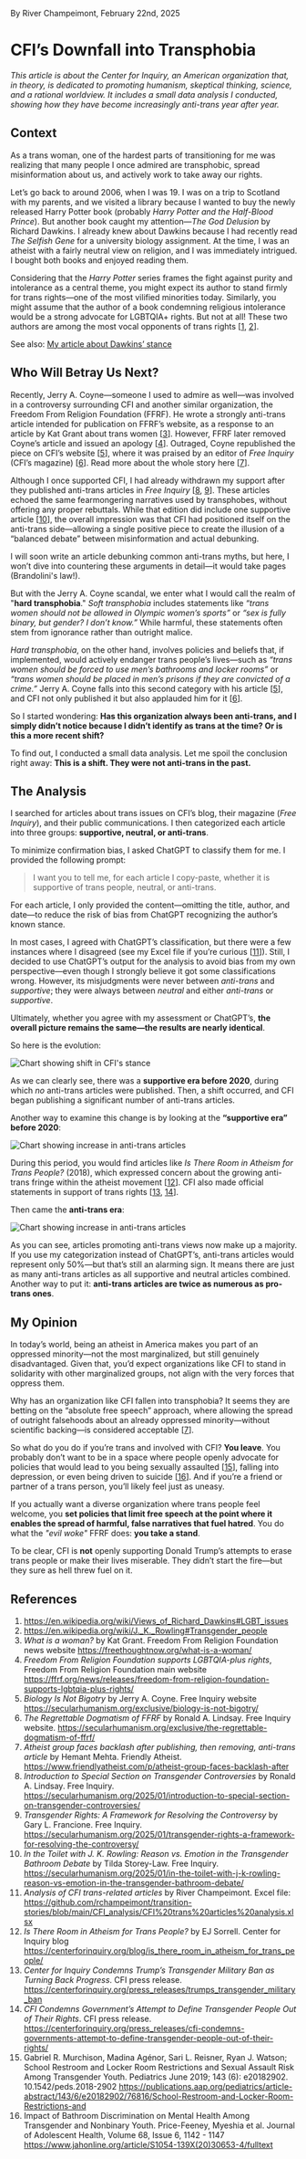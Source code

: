 By River Champeimont, February 22nd, 2025

# CFI’s Downfall into Transphobia

_This article is about the Center for Inquiry, an American organization that, in theory, is dedicated to promoting humanism, skeptical thinking, science, and a rational worldview. It includes a small data analysis I conducted, showing how they have become increasingly anti-trans year after year._

## Context

As a trans woman, one of the hardest parts of transitioning for me was realizing that many people I once admired are transphobic, spread misinformation about us, and actively work to take away our rights.

Let’s go back to around 2006, when I was 19. I was on a trip to Scotland with my parents, and we visited a library because I wanted to buy the newly released Harry Potter book (probably *Harry Potter and the Half-Blood Prince*). But another book caught my attention—*The God Delusion* by Richard Dawkins. I already knew about Dawkins because I had recently read *The Selfish Gene* for a university biology assignment. At the time, I was an atheist with a fairly neutral view on religion, and I was immediately intrigued. I bought both books and enjoyed reading them.

Considering that the *Harry Potter* series frames the fight against purity and intolerance as a central theme, you might expect its author to stand firmly for trans rights—one of the most vilified minorities today. Similarly, you might assume that the author of a book condemning religious intolerance would be a strong advocate for LGBTQIA+ rights. But not at all! These two authors are among the most vocal opponents of trans rights [[1](https://en.wikipedia.org/wiki/Views_of_Richard_Dawkins#LGBT_issues), [2](https://en.wikipedia.org/wiki/J._K._Rowling#Transgender_people)].

See also: [My article about Dawkins’ stance](We%20are%20more%20than%20atheism.md)

## Who Will Betray Us Next?

Recently, Jerry A. Coyne—someone I used to admire as well—was involved in a controversy surrounding CFI and another similar organization, the Freedom From Religion Foundation (FFRF). He wrote a strongly anti-trans article intended for publication on FFRF’s website, as a response to an article by Kat Grant about trans women [[3](https://freethoughtnow.org/what-is-a-woman/)]. However, FFRF later removed Coyne’s article and issued an apology [[4](https://ffrf.org/news/releases/freedom-from-religion-foundation-supports-lgbtqia-plus-rights/)]. Outraged, Coyne republished the piece on CFI’s website [[5](https://secularhumanism.org/exclusive/biology-is-not-bigotry/)], where it was praised by an editor of *Free Inquiry* (CFI’s magazine) [[6](https://secularhumanism.org/exclusive/the-regrettable-dogmatism-of-ffrf/)]. Read more about the whole story here [[7](https://www.friendlyatheist.com/p/atheist-group-faces-backlash-after)].

Although I once supported CFI, I had already withdrawn my support after they published anti-trans articles in *Free Inquiry* [[8](https://secularhumanism.org/2025/01/introduction-to-special-section-on-transgender-controversies/), [9](https://secularhumanism.org/2025/01/transgender-rights-a-framework-for-resolving-the-controversy/)]. These articles echoed the same fearmongering narratives used by transphobes, without offering any proper rebuttals. While that edition did include one supportive article [[10](https://secularhumanism.org/2025/01/in-the-toilet-with-j-k-rowling-reason-vs-emotion-in-the-transgender-bathroom-debate/)], the overall impression was that CFI had positioned itself on the anti-trans side—allowing a single positive piece to create the illusion of a “balanced debate” between misinformation and actual debunking.

I will soon write an article debunking common anti-trans myths, but here, I won’t dive into countering these arguments in detail—it would take pages (Brandolini's law!).

But with the Jerry A. Coyne scandal, we enter what I would call the realm of "**hard transphobia**." _Soft transphobia_ includes statements like _“trans women should not be allowed in Olympic women’s sports”_ or _“sex is fully binary, but gender? I don’t know.”_ While harmful, these statements often stem from ignorance rather than outright malice.

_Hard transphobia_, on the other hand, involves policies and beliefs that, if implemented, would actively endanger trans people’s lives—such as _“trans women should be forced to use men’s bathrooms and locker rooms”_ or _“trans women should be placed in men’s prisons if they are convicted of a crime.”_ Jerry A. Coyne falls into this second category with his article [[5](https://secularhumanism.org/exclusive/biology-is-not-bigotry/)], and CFI not only published it but also applauded him for it [[6](https://secularhumanism.org/exclusive/the-regrettable-dogmatism-of-ffrf/)].

So I started wondering: **Has this organization always been anti-trans, and I simply didn’t notice because I didn’t identify as trans at the time? Or is this a more recent shift?**

To find out, I conducted a small data analysis. Let me spoil the conclusion right away: **This is a shift. They were not anti-trans in the past.**

## The Analysis

I searched for articles about trans issues on CFI’s blog, their magazine (*Free Inquiry*), and their public communications. I then categorized each article into three groups: **supportive, neutral, or anti-trans**.

To minimize confirmation bias, I asked ChatGPT to classify them for me. I provided the following prompt:

> I want you to tell me, for each article I copy-paste, whether it is supportive of trans people, neutral, or anti-trans.

For each article, I only provided the content—omitting the title, author, and date—to reduce the risk of bias from ChatGPT recognizing the author’s known stance.

In most cases, I agreed with ChatGPT’s classification, but there were a few instances where I disagreed (see my Excel file if you’re curious [[11](CFI_analysis/CFI%20trans%20articles%20analysis.xlsx)]). Still, I decided to use ChatGPT’s output for the analysis to avoid bias from my own perspective—even though I strongly believe it got some classifications wrong. However, its misjudgments were never between _anti-trans_ and _supportive_; they were always between _neutral_ and either _anti-trans_ or _supportive_.

Ultimately, whether you agree with my assessment or ChatGPT’s, **the overall picture remains the same—the results are nearly identical**.

So here is the evolution:

![Chart showing shift in CFI's stance](CFI_analysis/histogram_evolution_over_time.png)

As we can clearly see, there was a **supportive era before 2020**, during which _no_ anti-trans articles were published. Then, a shift occurred, and CFI began publishing a significant number of anti-trans articles.

Another way to examine this change is by looking at the **“supportive era” before 2020**:

![Chart showing increase in anti-trans articles](CFI_analysis/pie_chart_before_2020.png)

During this period, you would find articles like *Is There Room in Atheism for Trans People?* (2018), which expressed concern about the growing anti-trans fringe within the atheist movement [[12](https://centerforinquiry.org/blog/is_there_room_in_atheism_for_trans_people/)]. CFI also made official statements in support of trans rights [[13](https://centerforinquiry.org/press_releases/trumps_transgender_military_ban), [14](https://centerforinquiry.org/press_releases/cfi-condemns-governments-attempt-to-define-transgender-people-out-of-their-rights/)].

Then came the **anti-trans era**:

![Chart showing increase in anti-trans articles](CFI_analysis/pie_chart_2020-2025.png)

As you can see, articles promoting anti-trans views now make up a majority. If you use my categorization instead of ChatGPT’s, anti-trans articles would represent only 50%—but that’s still an alarming sign. It means there are just as many anti-trans articles as all supportive and neutral articles combined. Another way to put it: **anti-trans articles are twice as numerous as pro-trans ones**.

## My Opinion

In today’s world, being an atheist in America makes you part of an oppressed minority—not the most marginalized, but still genuinely disadvantaged. Given that, you’d expect organizations like CFI to stand in solidarity with other marginalized groups, not align with the very forces that oppress them.

Why has an organization like CFI fallen into transphobia? It seems they are betting on the “absolute free speech” approach, where allowing the spread of outright falsehoods about an already oppressed minority—without scientific backing—is considered acceptable [[7](https://www.friendlyatheist.com/p/atheist-group-faces-backlash-after)].

So what do you do if you’re trans and involved with CFI? **You leave**. You probably don’t want to be in a space where people openly advocate for policies that would lead to you being sexually assaulted [[15](https://publications.aap.org/pediatrics/article-abstract/143/6/e20182902/76816/School-Restroom-and-Locker-Room-Restrictions-and)], falling into depression, or even being driven to suicide [[16](https://www.jahonline.org/article/S1054-139X(20)30653-4/fulltext)]. And if you’re a friend or partner of a trans person, you’ll likely feel just as uneasy.

If you actually want a diverse organization where trans people feel welcome, you **set policies that limit free speech at the point where it enables the spread of harmful, false narratives that fuel hatred**. You do what the _"evil woke"_ FFRF does: **you take a stand**.

To be clear, CFI is **not** openly supporting Donald Trump’s attempts to erase trans people or make their lives miserable. They didn’t start the fire—but they sure as hell threw fuel on it.

## References
1.	https://en.wikipedia.org/wiki/Views_of_Richard_Dawkins#LGBT_issues
2.	https://en.wikipedia.org/wiki/J._K._Rowling#Transgender_people
3.	_What is a woman?_ by Kat Grant. Freedom From Religion Foundation news website https://freethoughtnow.org/what-is-a-woman/ 
4.	_Freedom From Religion Foundation supports LGBTQIA-plus rights_, Freedom From Religion Foundation main website https://ffrf.org/news/releases/freedom-from-religion-foundation-supports-lgbtqia-plus-rights/ 
5.	_Biology Is Not Bigotry_ by Jerry A. Coyne. Free Inquiry website https://secularhumanism.org/exclusive/biology-is-not-bigotry/ 
6.	_The Regrettable Dogmatism of FFRF_ by Ronald A. Lindsay. Free Inquiry website. https://secularhumanism.org/exclusive/the-regrettable-dogmatism-of-ffrf/ 
7.	_Atheist group faces backlash after publishing, then removing, anti-trans article_ by Hemant Mehta. Friendly Atheist. https://www.friendlyatheist.com/p/atheist-group-faces-backlash-after 
8.	_Introduction to Special Section on Transgender Controversies_ by Ronald A. Lindsay. Free Inquiry.	https://secularhumanism.org/2025/01/introduction-to-special-section-on-transgender-controversies/ 
9.	_Transgender Rights: A Framework for Resolving the Controversy_	by Gary L. Francione. Free Inquiry.	https://secularhumanism.org/2025/01/transgender-rights-a-framework-for-resolving-the-controversy/ 
10.	_In the Toilet with J. K. Rowling: Reason vs. Emotion in the Transgender Bathroom Debate_	by Tilda Storey-Law. Free Inquiry. https://secularhumanism.org/2025/01/in-the-toilet-with-j-k-rowling-reason-vs-emotion-in-the-transgender-bathroom-debate/ 
11. _Analysis of CFI trans-related articles_ by River Champeimont. Excel file: https://github.com/rchampeimont/transition-stories/blob/main/CFI_analysis/CFI%20trans%20articles%20analysis.xlsx 
12.	_Is There Room in Atheism for Trans People?_ by EJ Sorrell. Center for Inquiry blog https://centerforinquiry.org/blog/is_there_room_in_atheism_for_trans_people/ 
13.	_Center for Inquiry Condemns Trump’s Transgender Military Ban as Turning Back Progress_. CFI press release. https://centerforinquiry.org/press_releases/trumps_transgender_military_ban 
14.	_CFI Condemns Government’s Attempt to Define Transgender People Out of Their Rights_. CFI press release. https://centerforinquiry.org/press_releases/cfi-condemns-governments-attempt-to-define-transgender-people-out-of-their-rights/ 
15.	Gabriel R. Murchison, Madina Agénor, Sari L. Reisner, Ryan J. Watson; School Restroom and Locker Room Restrictions and Sexual Assault Risk Among Transgender Youth. Pediatrics June 2019; 143 (6): e20182902. 10.1542/peds.2018-2902 https://publications.aap.org/pediatrics/article-abstract/143/6/e20182902/76816/School-Restroom-and-Locker-Room-Restrictions-and
16.	Impact of Bathroom Discrimination on Mental Health Among Transgender and Nonbinary Youth. Price-Feeney, Myeshia et al. Journal of Adolescent Health, Volume 68, Issue 6, 1142 - 1147 https://www.jahonline.org/article/S1054-139X(20)30653-4/fulltext
